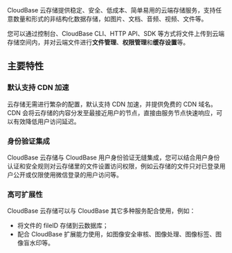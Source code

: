 CloudBase 云存储提供稳定、安全、低成本、简单易用的云端存储服务，支持任意数量和形式的非结构化数据存储，如图片、文档、音频、视频、文件等。

您可以通过控制台、CloudBase CLI、HTTP API、SDK 等方式将文件上传到云端存储空间内，并对云端文件进行**文件管理**、**权限管理**和**缓存设置**等。

## 主要特性

### 默认支持 CDN 加速

云存储无需进行繁杂的配置，默认支持 CDN 加速，并提供免费的 CDN 域名。CDN 会将云存储的内容分发至最接近用户的节点，直接由服务节点快速响应，可以有效降低用户访问延迟。

### 身份验证集成

CloudBase 云存储与 CloudBase 用户身份验证无缝集成，您可以结合用户身份认证和安全规则对云存储里的文件设置访问权限，例如云存储的文件只对已登录用户公开或仅限使用微信登录的用户访问等。

### 高可扩展性

CloudBase 云存储可以与 CloudBase 其它多种服务配合使用，例如：

- 将文件的 fileID 存储到云数据库；
- 配合 CloudBase 扩展能力使用，如图像安全审核、图像处理、图像标签、图像盲水印等。

